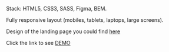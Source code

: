 Stack: HTML5, CSS3, SASS, Figma, BEM.

Fully responsive layout (mobiles, tablets, laptops, large screens).

Design of the landing page you could find [here](https://www.figma.com/file/nHz8bflIwJaWP3P99vKTH5/miami_home_new?node-id=0%3A2)

Click the link to see [DEMO](https://casualjackie.github.io/layout_miami/)
